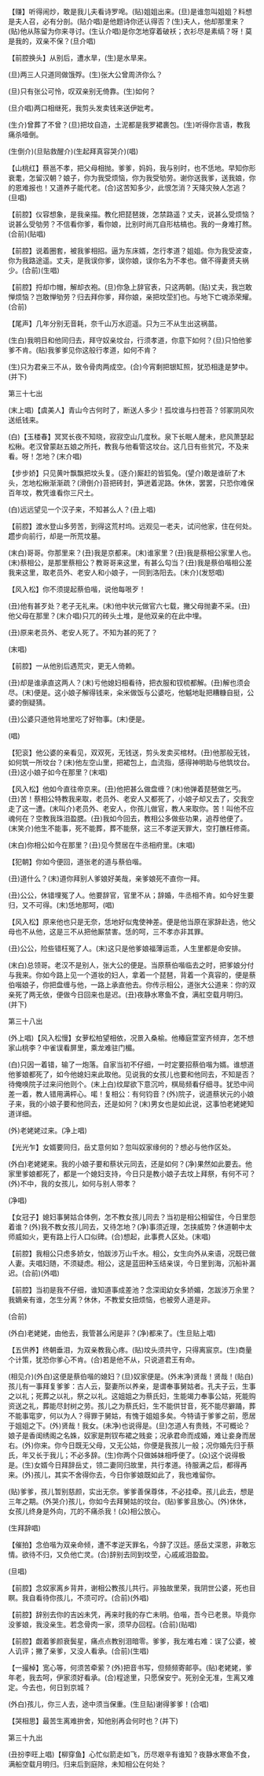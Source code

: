 <!-- { "loadSidebar": true } -->
【赚】听得闹炒，敢是我儿夫看诗罗唣。(贴)姐姐出来。(旦)是谁忽叫姐姐？料想是夫人召，必有分剖。(贴介唱)是他题诗你还认得否？(生)夫人，他却那里来？(贴)他从陈留为你来寻讨。(生认介唱)是你怎地穿着破袄；衣衫尽是素缟？呀！莫是我的，双亲不保？(旦介唱)

【前腔换头】从别后，遭水旱，(生)是水旱来。

(旦)两三人只道同做饿殍。(生)张大公曾周济你么？

(旦)只有张公可怜，叹双亲别无倚靠。(生)如何？

(旦介唱)两口相继死，我剪头发卖钱来送伊妣考。

(生介)曾葬了不曾？(旦)把坟自造，土泥都是我罗裙裹包。(生)听得你言语，教我痛杀噎倒。

(生倒介)(旦贴救醒介)(生起拜真容哭介)(唱)

【山桃红】蔡邕不孝，把父母相抛。爹爹，妈妈，我与别时，也不恁地。早知你形衰耄，怎留汉朝？娘子，你为我受烦恼，你为我受劬劳。谢你送我爹，送我娘，你的恩难报也！又道养子能代老。(合)这苦知多少，此恨怎消？天降灾殃人怎逃？(旦唱)

【前腔】仪容想象，是我亲描。教化把琵琶拨，怎禁路遥？丈夫，说甚么受烦恼？说甚么受劬劳？不信看你爹，看你娘，比别时尚兀自形枯槁也。我的一身难打熬。(合前)(贴唱)

【前腔】说着圈套，被我爹相招。逼为东床婿，怎行孝道？姐姐。你为我受波查，你为我路途遥。丈夫，是我误你爹，误你娘，误你名为不孝也。做不得妻贤夫祸少。(合前)(生唱)

【前腔】捋却巾帽，解却衣袍。(旦)你急上辞官表，只这两朝。(贴)丈夫，我岂敢惮烦恼？岂敢惮劬劳？归去拜你爹，拜你娘，亲把坟茔扪也。与地下亡魂添荣耀。(合前)

【尾声】几年分别无音耗，奈千山万水迢遥。只为三不从生出这祸苗。

(生白)我明日和他同归去，拜守奴亲坟台，行须孝道，你意下如何？(旦)只怕他爹爹不肯。(贴)我爹爹见你这般行孝道，如何不肯？

(生)只为君亲三不从，致令骨肉两成空。(合)今宵剩把银缸照，犹恐相逢是梦中。(并下)

第三十七出

(末上唱)【虞美人】青山今古何时了，断送人多少！孤坟谁与扫苍苔？邻冢阴风吹送纸钱来。

(白)【玉楼春】冥冥长夜不知晓，寂寂空山几度秋。泉下长眠人醒未，悲风萧瑟起松楸。老汉曾蒙赵五娘之所托，教我与他看管这坟台。这几日有些贫冗，不及来看。呀！怎地？(末介唱)

【步步娇】只见黄叶飘飘把坟头复。(逐介)厮赶的皆狐兔。(望介)敢是谁斫了木头，怎地松楸渐渐疏？(滑倒介)苔把砖封，笋迸着泥路。休休，罢罢，只恐你难保百年坟，教凭谁看你三尺土。

(白)远远望见一个汉子来，不知甚么人？(丑上唱)

【前腔】渡水登山多劳苦，到得这荒村坞。远观见一老夫，试问他家，住在何处。趱步向前行，却是一所荒坟墓。

(末白)哥哥。你那里来？(丑)我是京都来。(末)谁家里？(丑)我是蔡相公家里人也。(末)蔡相公，是那里蔡相公？教哥哥来这里，有甚么勾当？(丑)我是蔡伯喈相公差我来这里，取老员外、老安人和小娘子，一同到洛阳去。(末介)(发怒唱)

【风入松】你不须提起蔡伯喈，说他每哏歹！

(丑)他有甚歹处？老子无礼来。(末)他中状元做官六七载，撇父母抛妻不采。(丑)他父母在那里？(末介唱)只兀的砖头土堆，是他双亲的在此中埋。

(丑)原来老员外、老安人死了。不知为甚的死了？

(末唱)

【前腔】一从他别后遇荒灾，更无人倚赖。

(丑)却是谁承直这两人？(末)亏他媳妇相看待，把衣服和钗梳都解。(丑)解也须会尽。(末)便是。这小娘子解得钱来，籴米做饭与公婆吃，他魆地耻把糟糠自挺，公婆的倒疑猜。

(丑)公婆只道他背地里吃了好物事。(末)便是。

(唱)

【犯衮】他公婆的亲看见，双双死，无钱送，剪头发卖买棺材。(丑)他那般无钱，如何筑一所坟台？(末)他左空山里，把裙包上，血流指，感得神明助与他筑坟台。(丑)这小娘子如今在那里？(末唱)

【风入松】他如今直往帝京来。(丑)他把甚么做盘缠？(末)他弹着琵琶做乞丐。(丑)苦！蔡相公特教我来取，老员外、老安人又都死了，小娘子却又去了，交我空走了这一遭。(末叫介)老员外、老安人，你孩儿做官，教人来取你。苦！叫他不应魂何在？空教我珠泪盈腮。(丑)我如今回去，教相公多做些功果，追荐他便了。(末笑介)他生不能事，死不能葬，葬不能祭，这三不孝逆天罪大，空打醮枉修斋。

(末白)你相公如今在那里？(丑)见今赘居在牛丞相府里。(末唱)

【犯朝】你如今便回，道张老的道与蔡伯喈。

(丑)道什么？(末)道你拜别人爹娘好美哉，亲爹娘死不直你一拜。

(丑)公公，休错埋冤了人。他要辞官，官里不从；辞婚，牛丞相不肯。如今好生要归，又不可得。(末)恁地那呵，(唱)

【风入松】原来他也只是无奈，恁地好似鬼使神差。便是他当原在家辞赴选，他父母也不从他，这是三不从把他厮禁害。恁的呵，三不孝亦非其罪。

(丑)公公，险些错枉冤了人。(末)这只是他爹娘福薄运乖，人生里都是命安排。

(末白)总领哥。老汉不是别人，张大公的便是。当原蔡伯喈临去之时，把爹娘分付与我来。你如今路上见一个道妆的妇人，拿着一个琵琶，背着一个真容的，便是蔡伯喈娘子，你把盘缠与他，一路上承直他去。你传示相公，道张大公道来：你的双亲死了两无依，便做今日回来也是迟。(丑)夜静水寒鱼不食，满舡空载月明归。(并下)

第三十八出

(外上唱)【风入松慢】女萝松柏望相依，况景入桑榆。他椿庭萱室齐倾弃，怎不想家山桃李？中雀误看屏里，乘龙难驻门楣。

(白)只因一着错，输了一炮落。自家当初不仔细，一时定要招蔡伯喈为婿。谁想道他爹娘都死了，如今他媳妇来此取他。见说我的女孩儿也要和他同去，不知是否？待俺唤院子过来问他则个。(末上白)纹犀欲下意沉吟，棋局频看仔细寻。犹恐中间差一着，教人错用满枰心。喏！复相公：有何钧音？(外)院子，说道蔡状元的小娘子来，我的小娘子要和他同去，还是如何？(末)男女也是如此说，这事怕老姥姥知道详细。

(外)老姥姥过来。(净上唱)

【光光乍】女婿要同归，岳丈意何如？忽叫奴家缘何的？想必与他作区处。

(外白)老姥姥来。我的小娘子要和蔡状元同去，还是如何？(净)果然如此要去。他家里爹娘都死了，都是一个媳妇支持，今日只是教小娘子去坟上拜祭，有何不可？(外)不中，我的女孩儿，如何与别人带孝？

(净唱)

【女冠子】媳妇事舅姑合体例，怎不教女孩儿同去？当初是相公相留住，今日里怨着谁？(外)我不教女孩儿同去，又待怎地？(净)事须近理，怎挟威势？休道朝中太师威如火，更有路上行人口似碑。(合)想起，此事费人区处。(末唱)

【前腔】我相公只虑多娇女，怕跋涉万山千水。相公，女生向外从来语，况既已做人妻。夫唱妇随，不须疑虑。相公，这是蓝田种玉结亲误，今日里到海，沉船补漏迟。(合前)(外唱)

【前腔】当初是我不仔细，谁知道事成差池？念深闺幼女多娇媚，怎跋涉万余里？我嫡亲有谁，怎生分离？休休，不教爱女扭烦恼，也被旁人道是非。

(合前)

(外白)老姥姥，由他去，我管甚么闲是非？(净)都来了。(生旦贴上唱)

【五供养】终朝垂泪，为双亲教我心疼。(贴)坟头须共守，只得离宸京。(生)商量个计策，犹恐你爹心不肯。(合)若是他不从，只说道君王有命。

(相见介)(外白)这便是蔡伯喈的媳妇？(旦)奴家便是。(外末净)贤哉！贤哉！(贴白)孩儿有一事拜复爹爹：古人云，娶妻所以养亲，是谓奉事舅姑者。孔夫子云，生事之以礼；死葬之以礼，祭之以礼。这姐姐之为蔡氏妇，生能竭力奉事公姑，死能购资送之礼，葬能尽封树之劳。孩儿之为蔡氏妇，生不能供甘音，死不能尽擗踊，葬不能事窀穸，何以为人？得罪于舅姑，有愧于姐姐多矣。今特请于爹爹之前，愿居于姐姐之下。(外)贤哉！我女。(未净)也说得是。(旦)怎道人有贵贱，不可概论？娘子是香闺绣阁之名姝，奴家是荆钗布裙之贱妾；况承君命而成婚，难让妾身而居右。(外)你来。你今日既无父母，又无公姑，你便是我孩儿一般；况你婚先归于蔡氏，年又长于我儿；不必多辞。(生)你两个只做姊妹相呼便了。(众)这个说得极是。(生)女婿今日拜辞岳丈，领二妻同归故里，共行孝道。待服满之后，都得再来。(外)孩儿，其实不舍得你去，今日你爹娘既如此了，我也难留你。

(贴)爹爹，孩儿暂别慈颜，实出无奈。爹爹善保尊体，不必挂牵。孩儿此去，想是三年之期。(外哭介)孩儿，你如今去拜舅姑的坟台。(贴)爹爹且放心。(外)休休，女孩儿终身是外向，兀的不痛杀我！(众)相公放心。

(生拜辞唱)

【催拍】念伯喈为双亲命倾，遭不孝逆天罪名，今辞了汉廷。感岳丈深恩，非敢忘情。欲待不归，又负他亡灵。(合)辞别去同到坟茔，心戚戚泪盈盈。

(旦唱)

【前腔】念奴家离乡背井，谢相公教孩儿共行。非独故里荣，我阴世公婆，死也目瞑。我自看待你孩儿，不须可咛。(合前)(外唱)

【前腔】辞别去你的吉凶未凭，再来时我的存亡未明。伯喈，吾今已老景。毕竟你没爹娘，我没亲生。若念骨肉一家，须早办回程。(合前)(贴唱)

【前腔】觑着爹颜衰鬓星，痛点点教别泪暗零。爹爹，我左难右难：误了公婆，被人讥评；撇了亲爹，又没人看承。(合前)(生唱)

【一撮棹】宽心等，何须苦牵萦？(外)把音书写，但频频寄邮亭。(贴)老姥姥，爹年老，我去呵，伊家须好看承。(合)程途里，只愿保安宁。死别全无准，生离又难定。今去也，何日到京城？

(外白)孩儿，你三人去，途中须当保重。(生旦贴)谢得爹爹！(合唱)

【哭相思】最苦生离难拚舍，知他别再会何时也？(并下)

第三十九出

(丑扮李旺上唱)【柳穿鱼】心忙似箭走如飞，历尽艰辛有谁知？夜静水寒鱼不食，满船空载月明归。归来后到庭除，未知相公在何处？

